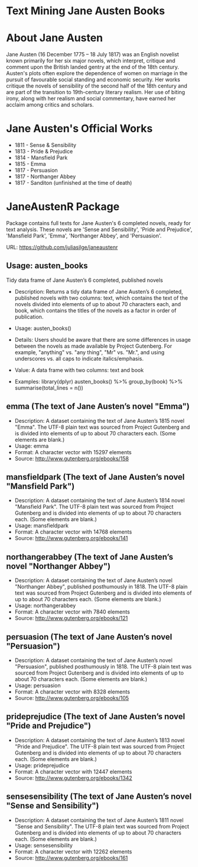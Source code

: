 # Text Mining Jane Austen Books

# About Jane Austen
Jane Austen (16 December 1775 – 18 July 1817) was an English novelist known primarily for her six major novels, which interpret, critique and comment upon the British landed gentry at the end of the 18th century. Austen's plots often explore the dependence of women on marriage in the pursuit of favourable social standing and economic security. Her works critique the novels of sensibility of the second half of the 18th century and are part of the transition to 19th-century literary realism. Her use of biting irony, along with her realism and social commentary, have earned her acclaim among critics and scholars.

# Jane Austen's Official Works
* 1811 - Sense & Sensibility
* 1813 - Pride & Prejudice
* 1814 - Mansfield Park
* 1815 - Emma
* 1817 - Persuasion
* 1817 - Northanger Abbey
* 1817 - Sanditon (unfinished at the time of death)

# JaneAustenR Package

Package contains full texts for Jane Austen's 6 completed novels, ready for text analysis. These novels are 'Sense and Sensibility', 'Pride and Prejudice', 'Mansfield Park', 'Emma', 'Northanger Abbey', and 'Persuasion'.

URL: https://github.com/juliasilge/janeaustenr


## Usage: austen_books 

Tidy data frame of Jane Austen’s 6 completed, published novels
* Description: Returns a tidy data frame of Jane Austen’s 6 completed, published novels with two columns: text,
which contains the text of the novels divided into elements of up to about 70 characters each, and
book, which contains the titles of the novels as a factor in order of publication.
* Usage: austen_books()
* Details: Users should be aware that there are some differences in usage between the novels as made available
by Project Gutenberg. For example, "anything" vs. "any thing", "Mr" vs. "Mr.", and using
underscores vs. all caps to indicate italics/emphasis.
* Value: A data frame with two columns: text and book

* Examples:
library(dplyr)
austen_books() %>% group_by(book) %>%
summarise(total_lines = n())


## emma (The text of Jane Austen’s novel "Emma")

* Description: A dataset containing the text of Jane Austen’s 1815 novel "Emma". The UTF-8 plain text was
sourced from Project Gutenberg and is divided into elements of up to about 70 characters each.
(Some elements are blank.)
* Usage: emma
* Format: A character vector with 15297 elements
* Source: http://www.gutenberg.org/ebooks/158

## mansfieldpark (The text of Jane Austen’s novel "Mansfield Park")

* Description: A dataset containing the text of Jane Austen’s 1814 novel "Mansfield Park". The UTF-8 plain text
was sourced from Project Gutenberg and is divided into elements of up to about 70 characters each.
(Some elements are blank.)
* Usage: mansfieldpark
* Format: A character vector with 14768 elements
* Source: http://www.gutenberg.org/ebooks/141

## northangerabbey (The text of Jane Austen’s novel "Northanger Abbey")

* Description: A dataset containing the text of Jane Austen’s novel "Northanger Abbey", published posthumously
in 1818. The UTF-8 plain text was sourced from Project Gutenberg and is divided into elements of
up to about 70 characters each. (Some elements are blank.)
* Usage: northangerabbey
* Format: A character vector with 7840 elements
* Source: http://www.gutenberg.org/ebooks/121

## persuasion (The text of Jane Austen’s novel "Persuasion")

* Description: A dataset containing the text of Jane Austen’s novel "Persuasion", published posthumously in 1818.
The UTF-8 plain text was sourced from Project Gutenberg and is divided into elements of up to
about 70 characters each. (Some elements are blank.)
* Usage: persuasion
* Format: A character vector with 8328 elements
* Source: http://www.gutenberg.org/ebooks/105

## prideprejudice (The text of Jane Austen’s novel "Pride and Prejudice")

* Description: A dataset containing the text of Jane Austen’s 1813 novel "Pride and Prejudice". The UTF-8 plain
text was sourced from Project Gutenberg and is divided into elements of up to about 70 characters
each. (Some elements are blank.)
* Usage: prideprejudice
* Format: A character vector with 12447 elements
* Source: http://www.gutenberg.org/ebooks/1342

## sensesensibility (The text of Jane Austen’s novel "Sense and Sensibility")

* Description: A dataset containing the text of Jane Austen’s 1811 novel "Sense and Sensibility". The UTF-8 plain
text was sourced from Project Gutenberg and is divided into elements of up to about 70 characters
each. (Some elements are blank.)
* Usage: sensesensibility
* Format: A character vector with 12262 elements
* Source: http://www.gutenberg.org/ebooks/161


